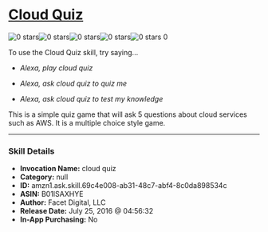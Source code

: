 # [Cloud Quiz](http://alexa.amazon.com/#skills/amzn1.ask.skill.69c4e008-ab31-48c7-abf4-8c0da898534c)
![0 stars](../../images/ic_star_border_black_18dp_1x.png)![0 stars](../../images/ic_star_border_black_18dp_1x.png)![0 stars](../../images/ic_star_border_black_18dp_1x.png)![0 stars](../../images/ic_star_border_black_18dp_1x.png)![0 stars](../../images/ic_star_border_black_18dp_1x.png) 0

To use the Cloud Quiz skill, try saying...

* *Alexa, play cloud quiz*

* *Alexa, ask cloud quiz to quiz me*

* *Alexa, ask cloud quiz to test my knowledge*

This is a simple quiz game that will ask 5 questions about cloud services such as AWS. It is a multiple choice style game.

***

### Skill Details

* **Invocation Name:** cloud quiz
* **Category:** null
* **ID:** amzn1.ask.skill.69c4e008-ab31-48c7-abf4-8c0da898534c
* **ASIN:** B01ISAXHYE
* **Author:** Facet Digital, LLC
* **Release Date:** July 25, 2016 @ 04:56:32
* **In-App Purchasing:** No
